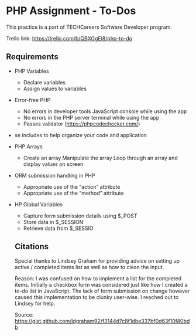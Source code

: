 # PHP Assignment - To-Dos
This practice is a part of TECHCareers Software Developer program. 

Trello link: https://trello.com/b/QBXGgEi8/php-to-do

## Requirements
* PHP Variables
  * Declare variables
  * Assign values to variables
* Error-free PHP
  * No errors in developer tools JavaScript console while using the app
  * No errors in the PHP server terminal while using the app
  * Passes validator (https://phpcodechecker.com/)
* se includes to help organize your code and application
* PHP Arrays
  * Create an array
   Manipulate the array
   Loop through an array and display values on screen
* ORM submission handling in PHP
  * Appropriate use of the “action” attribute
  * Appropriate use of the “method” attribute
* HP Global Variables
  * Capture form submission details using $_POST
  * Store data in $_SESSION
  * Retrieve data from $_SESSIO

  ## Citations
  Special thanks to Lindsey Graham for providing advice on setting up active / completed
  items list as well as how to clean the input.

  Reason: I was confused on how to implement a list for the completed items. Initially a checkbox
  form was considered just like how I created a to-do list in JavaScript. The lack of form submission
  on change however caused this implementation to be clunky user-wise. I reached out to Lindsey for
  help.
  
  Source: https://gist.github.com/ldgraham92/f3144d7c8f1dbe337bf0d63f10f40bdb
